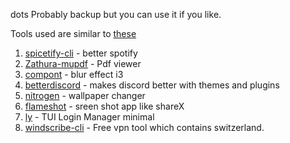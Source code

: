 dots
Probably backup but you can use it if you like.

Tools used are similar to [these](https://github.com/rubenkharel/.dotfiles)

1. [spicetify-cli](https://github.com/khanhas/spicetify-cli) - better spotify
2. [Zathura-mupdf](https://www.archlinux.org/packages/community/x86_64/zathura-pdf-mupdf/) - Pdf viewer
3. [compont](https://github.com/tryone144/compton) - blur effect i3
4. [betterdiscord](https://betterdiscord.net/) - makes discord better with themes and plugins
5. [nitrogen](https://wiki.archlinux.org/index.php/nitrogen) - wallpaper changer
6. [flameshot](https://wiki.archlinux.org/index.php/Flameshot) - sreen shot app like shareX
7. [ly](https://github.com/nullgemm/ly) - TUI Login Manager minimal 
8. [windscribe-cli](https://aur.archlinux.org/packages/windscribe-cli/?O=20&PP=10) - Free vpn tool which contains switzerland. 
